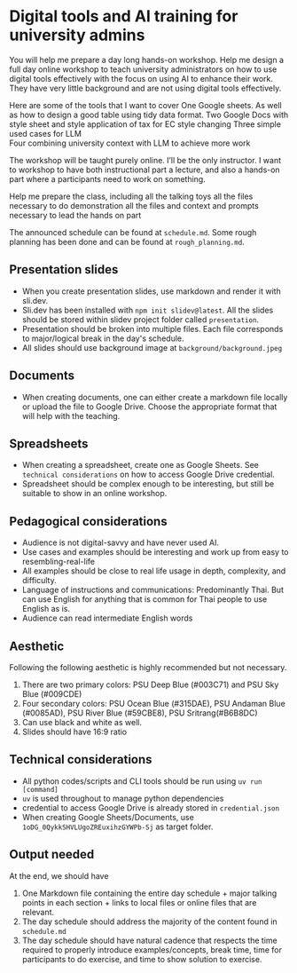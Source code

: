 # Digital tools and AI training for university admins

You will help me prepare a day long hands-on workshop. Help me design a full day online workshop to teach university administrators on how to use digital tools effectively with the focus on using AI to enhance their work. They have very little background and are not using digital tools effectively.  

Here are some of the tools that I want to cover 
One Google sheets. As well as how to design a good table using tidy data format.
Two Google Docs with style sheet and style application of tax for EC style changing 
Three simple used cases for LLM   
Four combining university context with LLM to achieve more work

The workshop will be taught purely online. I’ll be the only instructor.  I want to workshop to have both instructional part a lecture, and also a hands-on part where a participants need to work on something.

Help me prepare the class, including all the talking toys all the files necessary to do demonstration all the files and context and prompts necessary to lead the hands on part

The announced schedule can be found at `schedule.md`.
Some rough planning has been done and can be found at `rough_planning.md`.


## Presentation slides
- When you create presentation slides, use markdown and render it with sli.dev.
- Sli.dev has been installed with `npm init slidev@latest`. All the slides should
be stored within slidev project folder called `presentation`. 
- Presentation should be broken into multiple files. Each file corresponds to
  major/logical break in the day's schedule.
- All slides should use background image at `background/background.jpeg`

## Documents
- When creating documents, one can either create a markdown file locally or
  upload the file to Google Drive. Choose the appropriate format that will help
  with the teaching.

## Spreadsheets
- When creating a spreadsheet, create one as Google Sheets. See `technical
  considerations` on how to access Google Drive credential.
- Spreadsheet should be complex enough to be interesting, but still be suitable
  to show in an online workshop.

## Pedagogical considerations
- Audience is not digital-savvy and have never used AI.
- Use cases and examples should be interesting and work up from easy to
  resembling-real-life
- All examples should be close to real life usage in depth, complexity, and
  difficulty. 
- Language of instructions and communications: Predominantly Thai. But can use English for anything that is common for Thai
people to use English as is.
- Audience can read intermediate English words

## Aesthetic
Following the following aesthetic is highly recommended but not necessary.
1. There are two primary colors: PSU Deep Blue (#003C71) and PSU Sky Blue
   (#009CDE)
2. Four secondary colors: PSU Ocean Blue (#315DAE), PSU Andaman Blue (#0085AD),
   PSU River Blue (#59CBE8), PSU Sritrang(#B6B8DC)
3. Can use black and white as well. 
4. Slides should have 16:9 ratio

## Technical considerations
- All python codes/scripts and CLI tools should be run using `uv run [command]`
- `uv` is used throughout to manage python dependencies
- credential to access Google Drive is already stored in `credential.json`
- When creating Google Sheets/Documents, use `1oDG_0QykkSHVLUgoZREuxihzGYWPb-Sj` as target folder.

## Output needed
At the end, we should have
1. One Markdown file containing the entire day schedule + major talking points
   in each section + links to local files or online files that are relevant.
2. The day schedule should address the majority of the content found in
   `schedule.md`
3. The day schedule should have natural cadence that respects the time required
   to properly introduce examples/concepts, break time, time for participants
   to do exercise, and time to show solution to exercise.

